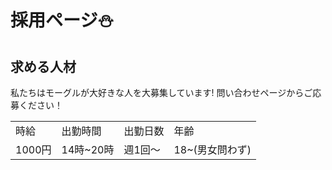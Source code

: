 # 採用ページ:snowman:
<h2>
求める人材 
</h2>
<p>
私たちはモーグルが大好きな人を大募集しています!
問い合わせページからご応募ください！
<table>
<tr>
<td>時給</td>
<td>出勤時間</td>
<td>出勤日数</td>
<td>年齢</td>
</tr>
<tr>
<td>1000円</td>
<td>14時~20時</td>
<td>週1回～</td>
<td>18~(男女問わず)</td>
</tr>
</table>
</p>